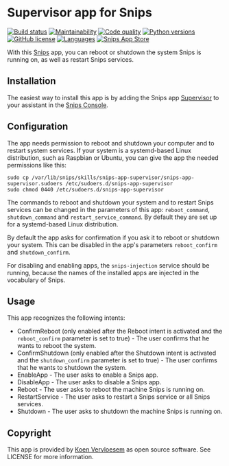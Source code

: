 # Supervisor app for Snips
[![Build status](https://api.travis-ci.com/koenvervloesem/snips-app-supervisor.svg?branch=master)](https://travis-ci.com/koenvervloesem/snips-app-supervisor) [![Maintainability](https://api.codeclimate.com/v1/badges/b3a76052925c4dfb5941/maintainability)](https://codeclimate.com/github/koenvervloesem/snips-app-supervisor/maintainability) [![Code quality](https://api.codacy.com/project/badge/Grade/42c7678a1b1b4f4aa6059c054bfe98cf)](https://app.codacy.com/app/koenvervloesem/snips-app-supervisor) [![Python versions](https://img.shields.io/badge/python-3.5-blue.svg)](https://www.python.org) [![GitHub license](https://img.shields.io/github/license/koenvervloesem/snips-app-supervisor.svg)](https://github.com/koenvervloesem/snips-app-supervisor/blob/master/LICENSE) [![Languages](https://img.shields.io/badge/i18n-en-brown.svg)](https://github.com/koenvervloesem/snips-supervisor/tree/master/translations) [![Snips App Store](https://img.shields.io/badge/snips-app-blue.svg)](https://console.snips.ai/store/en/skill_l6qM1pVz2ez)

With this [Snips](https://snips.ai/) app, you can reboot or shutdown the system Snips is running on, as well as restart Snips services.

## Installation

The easiest way to install this app is by adding the Snips app [Supervisor](https://console.snips.ai/store/en/skill_l6qM1pVz2ez) to your assistant in the [Snips Console](https://console.snips.ai).

## Configuration

The app needs permission to reboot and shutdown your computer and to restart system services. If your system is a systemd-based Linux distribution, such as Raspbian or Ubuntu, you can give the app the needed permissions like this:

``` shell
sudo cp /var/lib/snips/skills/snips-app-supervisor/snips-app-supervisor.sudoers /etc/sudoers.d/snips-app-supervisor
sudo chmod 0440 /etc/sudoers.d/snips-app-supervisor
```

The commands to reboot and shutdown your system and to restart Snips services can be changed in the parameters of this app: `reboot_command`, `shutdown_command` and `restart_service_command`. By default they are set up for a systemd-based Linux distribution.

By default the app asks for confirmation if you ask it to reboot or shutdown your system. This can be disabled in the app's parameters `reboot_confirm` and `shutdown_confirm`.

For disabling and enabling apps, the `snips-injection` service should be running, because the names of the installed apps are injected in the vocabulary of Snips.

## Usage

This app recognizes the following intents:

*   ConfirmReboot (only enabled after the Reboot intent is activated and the `reboot_confirm` parameter is set to true) - The user confirms that he wants to reboot the system.
*   ConfirmShutdown (only enabled after the Shutdown intent is activated and the `shutdown_confirm` parameter is set to true) - The user confirms that he wants to shutdown the system.
*   EnableApp - The user asks to enable a Snips app.
*   DisableApp - The user asks to disable a Snips app.
*   Reboot - The user asks to reboot the machine Snips is running on.
*   RestartService - The user asks to restart a Snips service or all Snips services.
*   Shutdown - The user asks to shutdown the machine Snips is running on.

## Copyright

This app is provided by [Koen Vervloesem](mailto:koen@vervloesem.eu) as open source software. See LICENSE for more information.

